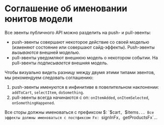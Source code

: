 # Соглашение об именовании юнитов модели

Все эвенты публичного API можно разделить на push- и pull-эвенты:

- push-эвенты совершают некоторое действие со своей моделью (изменяют состояние или совершают сайд-эффекты). Push-эвенты _вызываются_ внешней моделью.
- pull-эвенты уведомляют внешнюю модель о некотором событии. На pull-эвенты _подписывается_ внешняя модель.

Чтобы визуально видеть разницу между двумя этими типами эвентов, мы рекомендуем следовать соглашению:

1. push-эвенты именуются в инфинитиве в повелительном наклонении: `addToCart`, `selectItem`, `doSomething`.
2. pull-эвенты всегда начинаются с on: `onItemAdded`, `onItemSelected`, `onSomethingHappened`.

Все сторы должны именоваться с префиксом $: `$cart`, `$items`...
Все эффекты должны именоваться с постфиксом Fx: `signInFx`, `getProductsFx`...
